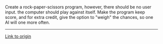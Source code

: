 Create a rock-paper-scissors program, however, there should be no user input. the computer should play against itself. Make the program keep score, and for extra credit, give the option to "weigh" the chances, so one AI will one more often.

---

[Link to origin](https://www.reddit.com/r/dailyprogrammer/pzobz)